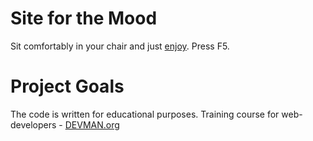 # Site for the Mood

Sit comfortably in your chair and just [enjoy](https://djapy.github.io/20_mood/).
Press F5.

# Project Goals

The code is written for educational purposes. Training course for web-developers - [DEVMAN.org](https://devman.org)
